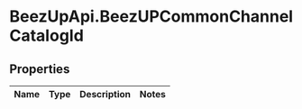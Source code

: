 # BeezUpApi.BeezUPCommonChannelCatalogId

## Properties
Name | Type | Description | Notes
------------ | ------------- | ------------- | -------------


